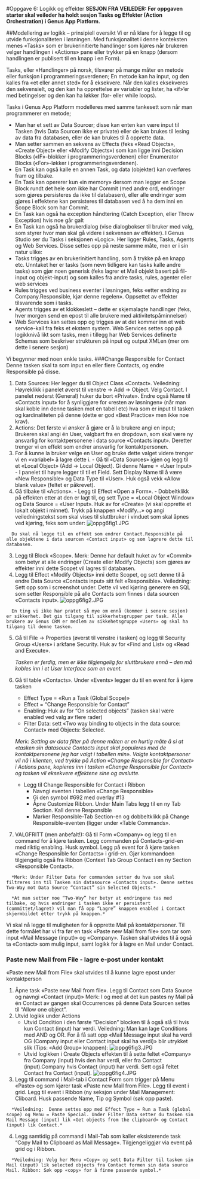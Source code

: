 #Oppgave 6: Logikk og effekter
**SESJON FRA VEILEDER: Før oppgaven starter skal veileder ha holdt sesjon Tasks og Effekter (Action Orchestration) i Genus App Platform.**

##Modellering av logikk – prinsipiell oversikt
Vi er nå klare for å legge til og utvide funksjonaliteten i løsningen. Med funksjonalitet i denne konteksten menes «Tasks» som er brukerinitierte handlinger som kjøres når brukeren velger handlingen i «Actions» pane eller trykker på en knapp (dersom handlingen er publisert til en knapp i en Form).

Tasks, eller «Handlinger» på norsk, tilsvarer på mange måter en metode eller funksjon i programmeringsverdenen; En metode kan ha input, og den kalles fra «et eller annet sted» for å eksekvere. Når den kalles eksekveres den sekvensielt, og den kan ha opprettelse av variabler og lister, ha «if»’er med betingelser og den kan ha løkker (for- eller while loops).

Tasks i Genus App Platform modelleres med samme tankesett som når man programmerer en metode; 
-	Man har et sett av Data Sourcer;  disse kan enten kan være input til Tasken (hvis Data Sourcen ikke er private) eller de kan brukes til lesing av data fra databasen, eller de kan brukes til å opprette data. 
-	Man setter sammen en sekvens av Effects (feks «Read Objects», «Create Object» eller «Modify Objects») som kan ligge inni Decision Blocks («IF»-blokker i programmeringsverdenen) eller Enumerator Blocks («For»-løkker i programmeringsverdenen).
-	En Task kan også kalle en annen Task, og data (objekter) kan overføres fram og tilbake.
-	En Task kan opererer kun «in memory» dersom man legger en Scope Block rundt det hele som ikke har Commit (med andre ord, endringer som gjøres persisteres da ikke til databasen), eller alle endringer som gjøres i effektene kan persisteres til databasen ved å ha dem inni en Scope Block som har Commit.
-	En Task kan også ha exception håndtering (Catch Exception, eller Throw Exception) hvis noe går galt
-	En Task kan også ha brukerdialog (vise dialogbokser til bruker med valg, som styrer hvor man skal gå videre i sekvensen av effekter).
I Genus Studio ser du Tasks i seksjonen «Logic». Her ligger Rules, Tasks, Agents og Web Services. Disse settes opp på neste samme måte, men er i sin natur ulike: 
-	Tasks trigges av en brukerinitiert handling, som å trykke på en knapp etc. Unntaket her er tasks (som nevn tidligere kan tasks kalle andre tasks) som gjør noen generisk (feks lagrer et Mail objekt basert på fil-input og objekt-input) og som kalles fra andre tasks, rules, agenter eller web services
-	Rules trigges ved business eventer i løsningen, feks «etter endring av Company.Responsible, kjør denne regelen». Oppsettet av effekter tilsvarende som i tasks.
-	Agents trigges av et klokkeslett – dette er skjemalagte handlinger (feks, hver morgen send en epost til alle brukere med aktivitetspåminnelser)
-	Web Services kan settes opp og trigges av at det kommer inn et web service-kall fra feks et ekstern system. Web Services settes opp på logikknivå likt som tasks, men i tillegg har Web Services definerte Schemas som beskriver strukturen på input og output XMLen (mer om dette i senere sesjon)


Vi begynner med noen enkle tasks.
###Change Responsible for Contact
Denne tasken skal ta som input en eller flere Contacts, og endre Responsible på disse.
1.	Data Sources: Her legger du til Object Class «Contact».
  Veiledning: Høyreklikk i panelet øverst til venstre -> Add -> Object. Velg Contact. I panelet nederst (General) huker du bort «Private». Endre også Name til «Contacts input» for å synliggjøre for «resten av løsningen» (når man skal koble inn denne tasken mot en tabell etc) hva som er input til tasken og kardinaliteten på denne (dette er god «Best Practice» men ikke noe krav). 
2.  Actions: Det første vi ønsker å gjøre er å la brukere angi en input; Brukeren skal angi én User, valgbart fra en dropdown, som skal være ny ansvarlig for kontaktpersonene i data source «Contacts input». Deretter trenger vi en effekt som endrer ansvarlig for kontaktpersonen.
  1.	For å kunne la bruker velge en User og bruke dette valget videre trenger vi en «variabel» å lagre dette i. 
      -	Gå til «Data Sources» igjen og legg til et «Local Object» (Add -> Local Object). Gi denne Name = «User Input»
      -	I panelet til høyre legger til til et Field. Sett Display Name til å være «New Responsible» og Data Type til «User». Huk også vekk «Allow blank value» (feltet er påkrevet).
  2.	Gå tilbake til «Actions». 
      -	Legg til Effect «Open a Form». 
      -	Dobbeltklikk på effekten etter at den er lagt til, og sett Type = «Local Object Window» og Data Source = «User Input». Huk av for «Create» (vi skal opprette et lokalt objekt i minnet). Trykk på knappen «Modify...» og angi veiledningstekst som skal vises til sluttbruker i vinduet som skal åpnes ved kjøring, feks som under:
      ![oppg6fig1.JPG](media/oppg6fig1.JPG)
 
      Du skal nå legge til en effekt som endrer Contact.Responsible på alle objektene i data sourcen «Contact input» og som lagrere dette til databasen.

  3. Legg til Block «Scope».
      Merk: Denne har default huket av for «Commit» som betyr at alle endringer (Create eller Modify Objects) som gjøres av effekter inni dette Scopet vil lagres til databasen.
  4.	Legg til Effect «Modify Objects» inni dette Scopet, og sett denne til å endre Data Source «Contacts input» sitt felt «Responsible».
      Veiledning: Sett opp som i screenshot under. Dette vil ved kjøring generere en SQL som setter Responsible på alle Contacts som finnes i data sourcen «Contacts input».
      ![oppg6fig2.JPG](media/oppg6fig2.JPG)
 
      En ting vi ikke har pratet så mye om ennå (kommer i senere sesjon) er sikkerhet. Det gis tilgang til sikkerhetsgrupper per task. Alle brukere av Genus CRM er medlem av sikkehetsgruppe «Users» og skal ha tilgang til denne tasken. 

  5. Gå til File -> Properties (øverst til venstre i tasken) og legg til Security Group «Users» i arkfane Security. Huk av for «Find and List» og «Read and Execute».

      *Tasken er ferdig, men er ikke tilgjengelig for sluttbrukere ennå – den må kobles inn i et User Interface som en event.*
  6. Gå til table «Contacts». Under «Events» legger du til en event for å kjøre tasken
      -	Effect Type = «Run a Task (Global Scope)»
      -	Effect = “Change Responsible for Contact”
      -	Enabling: Huk av for “On selected objects” (tasken skal være enabled ved valg av flere rader)
      -	Filter Data: sett «Two way binding to objects in the data source: Contact» med Objects: Selected.

      *Merk: Setting av data filter på denne måten er en hurtig måte å si at «tasken sin datasouce Contacts input skal populeres med de kontaktpersonene jeg har valgt i tabellen min». Valgte kontaktpersoner vil nå i klienten, ved trykke på Action «Change Responsible for Contact» i Actions pane, kopieres inn i tasken «Change Responsible for Contact» og tasken vil eksekvere effektene sine og avslutte.*
      -	Legg til Change Responsible for Contact i Ribbon
        - Navngi eventen i tabellen «Change Responsible»
        -	Gi den symbol #692 med overlay #13
        -	Åpne Customize Ribbon. Under Main Tabs legg til en ny Tab Section. Kall denne Responsible
        -	Marker Responsible-Tab Section-en og dobbeltklikk på Change Responsible-eventen (ligger under «Table Commands».

  7.	VALGFRITT (men anbefalt!): Gå til Form «Company» og legg til en command for å kjøre tasken. Legg commanden på Contacts-grid-en med riktig enabling. Husk symbol. Legg på event for å kjøre tasken «Change Responsible for Contacts» i grid-en. Gjør kommandoen tilgjengelig også fra Ribbon (Context     Tab Group Contact i en ny Section «Responsible Contact».

      *Merk: Under Filter Data for commanden setter du hva som skal filtreres inn til Tasken sin datasource «Contacts input». Denne settes Two-Way mot Data Source “Contact” sin Selected Objects.*
  
      *At man setter noe “Two-Way” her betyr at endringene tas med tilbake, og hvis endringer i tasken ikke er persistert (committet/lagret) vil man få opp “Lagre” knappen enabled i Contact skjermbildet etter trykk på knappen.*

 
Vi skal nå legge til muligheten for å opprette Mail på kontaktpersoner. Til dette formålet har vi fra før en task «Paste new Mail from file» som tar som input «Mail Message (input)» og «Company». Tasken skal utvides til å også ta «Contact» som mulig input, samt logikk for å lagre en Mail under Contact.

### Paste new Mail from File - lagre e-post under kontakt
«Paste new Mail from File» skal utvides til å kunne lagre epost under kontaktperson
  1.	Åpne task «Paste new Mail from file». Legg til Contact som Data Source og navngi «Contact (input)»
    Merk: I og med at det kun pastes ny Mail på én Contact av gangen skal Occurrences på denne Data Sourcen settes til “Allow one object”.
  2. Utvid logikk under Actions
      - Utvid Condition i den første “Decision” blocken til å også slå til hvis kun Contact (input) har verdi.
        Veiledning: Man kan lage Conditions med AND og OR. For å få satt opp «Mail Message input skal ha verdi OG (Company input eller Contact input skal ha verdi)» blir utrykket slik (Tips: «Add Group» knappen):
        ![oppg6fig3.JPG](media/oppg6fig3.JPG)
      - Utvid logikken i Create Objects effekten til å sette feltet «Company» fra Company (input) hvis den har verdi, eller fra Contact (input).Company hvis Contact (input) har verdi. Sett også feltet Contact fra Contact (input).
        ![oppg6fig4.JPG](media/oppg6fig4.JPG)
  3.	Legg til command i Mail-tab i Contact Form som trigger på Menu «Paste» og som kjører task «Paste new Mail from File». Legg til event i grid. Legg til event i Ribbon (ny seksjon under Mail Management: Cliboard. Husk passende Name, Tip og Symbol (søk opp paste).

      *Veiledning:  Denne settes opp med Effect Type = Run a Task (global scope) og Menu = Paste Special. Under Filter Data setter du tasken sin Mail Message (input) lik «Get objects from the clipboard» og Contact (input) lik Contact.*
  4.	Legg samtidig på command i Mail-Tab som kaller eksisterende task “Copy Mail to Clipboard as Mail Message». Tilgjengeliggjør via event på grid og i Ribbon.

      *Veiledning: Velg her Menu «Copy» og sett Data Filter til tasken sin Mail (input) lik selected objects fra Contact formen sin data source Mail. Ribbon: Søk opp «copy» for å finne passende symbol.*